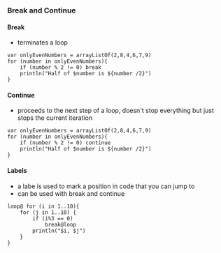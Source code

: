 ### Break and Continue

#### Break
- terminates a loop
```
var onlyEvenNumbers = arrayListOf(2,8,4,6,7,9)
for (number in onlyEvenNumbers){
    if (number % 2 != 0) break
    println("Half of $number is ${number /2}")
}
```

#### Continue
- proceeds to the next step of a loop, doesn't stop everything but just stops the current iteration
```
var onlyEvenNumbers = arrayListOf(2,8,4,6,7,9)
for (number in onlyEvenNumbers){
    if (number % 2 != 0) continue
    println("Half of $number is ${number /2}")
}
```

#### Labels
- a labe is used to mark a position in code that you can jump to 
- can be used with break and continue
```
loop@ for (i in 1..10){
    for (j in 1..10) {
        if (i%3 == 0)
            break@loop
        println("$i, $j")
    }
}
```